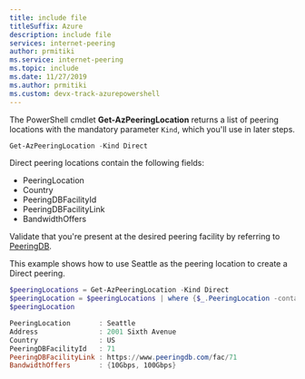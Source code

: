 ```yaml
---
title: include file
titleSuffix: Azure
description: include file
services: internet-peering
author: prmitiki
ms.service: internet-peering
ms.topic: include
ms.date: 11/27/2019
ms.author: prmitiki 
ms.custom: devx-track-azurepowershell
---
```


The PowerShell cmdlet **Get-AzPeeringLocation** returns a list of peering locations with the mandatory parameter `Kind`, which you'll use in later steps.

```powershell
Get-AzPeeringLocation -Kind Direct
```

Direct peering locations contain the following fields:
* PeeringLocation 
* Country
* PeeringDBFacilityId
* PeeringDBFacilityLink
* BandwidthOffers

Validate that you're present at the desired peering facility by referring to [PeeringDB](https://wwww.peeringdb.com).

This example shows how to use Seattle as the peering location to create a Direct peering.

```powershell
$peeringLocations = Get-AzPeeringLocation -Kind Direct
$peeringLocation = $peeringLocations | where {$_.PeeringLocation -contains "Seattle"}
$peeringLocation

PeeringLocation       : Seattle
Address               : 2001 Sixth Avenue
Country               : US
PeeringDBFacilityId   : 71
PeeringDBFacilityLink : https://www.peeringdb.com/fac/71
BandwidthOffers       : {10Gbps, 100Gbps}
```

